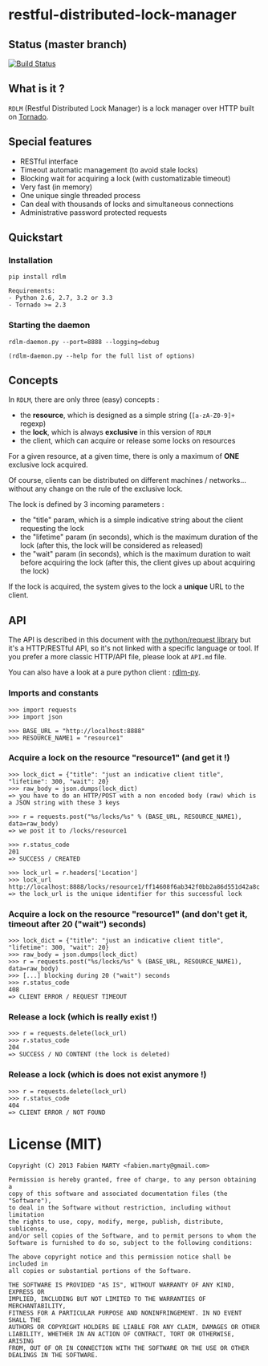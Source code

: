 # restful-distributed-lock-manager

## Status (master branch)

[![Build Status](https://travis-ci.org/thefab/restful-distributed-lock-manager.png)](https://travis-ci.org/thefab/restful-distributed-lock-manager)

## What is it ?

`RDLM` (Restful Distributed Lock Manager) is a lock manager over HTTP built on [Tornado][TORNADO].

## Special features

- RESTful interface
- Timeout automatic management (to avoid stale locks)
- Blocking wait for acquiring a lock (with customatizable timeout)
- Very fast (in memory)
- One unique single threaded process
- Can deal with thousands of locks and simultaneous connections
- Administrative password protected requests

## Quickstart

### Installation

    pip install rdlm

    Requirements: 
    - Python 2.6, 2.7, 3.2 or 3.3
    - Tornado >= 2.3
                  
### Starting the daemon

    rdlm-daemon.py --port=8888 --logging=debug

    (rdlm-daemon.py --help for the full list of options)

## Concepts

In `RDLM`, there are only three (easy) concepts :

- the **resource**, which is designed as a simple string (`[a-zA-Z0-9]+` regexp)
- the **lock**, which is always **exclusive** in this version of `RDLM`
- the client, which can acquire or release some locks on resources

For a given resource, at a given time, there is only a maximum of **ONE** exclusive lock acquired.

Of course, clients can be distributed on different machines / networks... without any change on the rule of the exclusive lock.

The lock is defined by 3 incoming parameters :

- the "title" param, which is a simple indicative string about the client requesting the lock
- the "lifetime" param (in seconds), which is the maximum duration of the lock (after this, the lock will be considered as released)
- the "wait" param (in seconds), which is the maximum duration to wait before acquiring the lock (after this, the client gives up about acquiring the lock)

If the lock is acquired, the system gives to the lock a **unique** URL to the client.
    
## API

The API is described in this document with [the python/request library][REQUESTS] but it's a HTTP/RESTful API, so it's not linked with a specific language or tool. If you prefer a more classic HTTP/API file, please look at `API.md` file.

You can also have a look at a pure python client : [rdlm-py](https://github.com/thefab/rdlm-py).

### Imports and constants

    >>> import requests
    >>> import json

    >>> BASE_URL = "http://localhost:8888"
    >>> RESOURCE_NAME1 = "resource1"

### Acquire a lock on the resource "resource1" (and get it !)

    >>> lock_dict = {"title": "just an indicative client title", "lifetime": 300, "wait": 20}
    >>> raw_body = json.dumps(lock_dict)
    => you have to do an HTTP/POST with a non encoded body (raw) which is a JSON string with these 3 keys

    >>> r = requests.post("%s/locks/%s" % (BASE_URL, RESOURCE_NAME1), data=raw_body)
    => we post it to /locks/resource1

    >>> r.status_code
    201
    => SUCCESS / CREATED

    >>> lock_url = r.headers['Location']
    >>> lock_url
    http://localhost:8888/locks/resource1/ff14608f6ab342f0bb2a86d551d42a8c
    => the lock_url is the unique identifier for this successful lock

### Acquire a lock on the resource "resource1" (and don't get it, timeout after 20 ("wait") seconds)

    >>> lock_dict = {"title": "just an indicative client title", "lifetime": 300, "wait": 20}
    >>> raw_body = json.dumps(lock_dict)
    >>> r = requests.post("%s/locks/%s" % (BASE_URL, RESOURCE_NAME1), data=raw_body)
    >>> [...] blocking during 20 ("wait") seconds
    >>> r.status_code
    408
    => CLIENT ERROR / REQUEST TIMEOUT

### Release a lock (which is really exist !)

    >>> r = requests.delete(lock_url)
    >>> r.status_code
    204
    => SUCCESS / NO CONTENT (the lock is deleted)

### Release a lock (which is does not exist anymore !)

    >>> r = requests.delete(lock_url)
    >>> r.status_code
    404
    => CLIENT ERROR / NOT FOUND

# License (MIT)

    Copyright (C) 2013 Fabien MARTY <fabien.marty@gmail.com>
    
    Permission is hereby granted, free of charge, to any person obtaining a 
    copy of this software and associated documentation files (the "Software"),
    to deal in the Software without restriction, including without limitation
    the rights to use, copy, modify, merge, publish, distribute, sublicense, 
    and/or sell copies of the Software, and to permit persons to whom the 
    Software is furnished to do so, subject to the following conditions:

    The above copyright notice and this permission notice shall be included in
    all copies or substantial portions of the Software.

    THE SOFTWARE IS PROVIDED "AS IS", WITHOUT WARRANTY OF ANY KIND, EXPRESS OR
    IMPLIED, INCLUDING BUT NOT LIMITED TO THE WARRANTIES OF MERCHANTABILITY,
    FITNESS FOR A PARTICULAR PURPOSE AND NONINFRINGEMENT. IN NO EVENT SHALL THE
    AUTHORS OR COPYRIGHT HOLDERS BE LIABLE FOR ANY CLAIM, DAMAGES OR OTHER
    LIABILITY, WHETHER IN AN ACTION OF CONTRACT, TORT OR OTHERWISE, ARISING 
    FROM, OUT OF OR IN CONNECTION WITH THE SOFTWARE OR THE USE OR OTHER 
    DEALINGS IN THE SOFTWARE.

[REQUESTS]: http://python-requests.org "python requests website"
[TORNADO]: http://www.tornadoweb.org/ "tornado website"
